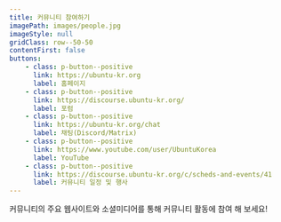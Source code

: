 ```yaml
---
title: 커뮤니티 참여하기
imagePath: images/people.jpg
imageStyle: null
gridClass: row--50-50
contentFirst: false
buttons:
    - class: p-button--positive
      link: https://ubuntu-kr.org
      label: 홈페이지
    - class: p-button--positive
      link: https://discourse.ubuntu-kr.org/
      label: 포럼
    - class: p-button--positive
      link: https://ubuntu-kr.org/chat
      label: 채팅(Discord/Matrix)
    - class: p-button--positive
      link: https://www.youtube.com/user/UbuntuKorea
      label: YouTube
    - class: p-button--positive
      link: https://discourse.ubuntu-kr.org/c/scheds-and-events/41
      label: 커뮤니티 일정 및 행사
---
```

커뮤니티의 주요 웹사이트와 소셜미디어를 통해 커뮤니티 활동에 참여 해 보세요!